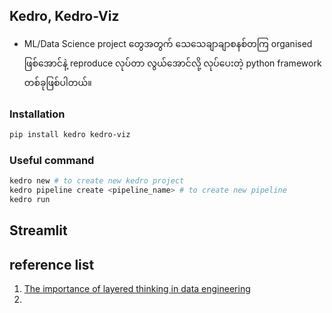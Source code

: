 Kedro, Kedro-Viz
----
- ML/Data Science project တွေအတွက် သေသေချာချာစနစ်တကြ organised ဖြစ်အောင်နဲ့ reproduce လုပ်တာ လွယ်အောင်လို့ လုပ်ပေးတဲ့ python framework တစ်ခုဖြစ်ပါတယ်။

### Installation

```bash
pip install kedro kedro-viz
```

### Useful command

```bash
kedro new # to create new kedro project
kedro pipeline create <pipeline_name> # to create new pipeline 
kedro run 
```

Streamlit
-----


reference list
---
1. [The importance of layered thinking in data engineering](https://towardsdatascience.com/the-importance-of-layered-thinking-in-data-engineering-a09f685edc71)
2. 